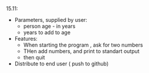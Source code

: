 15.11:
* Parameters, supplied by user: 
    *  person age  - in years
    * years to add to age
* Features:
    * When starting the program , ask for two numbers
    * THen add numbers, and print to standart output
    * then quit
* Distribute to end user ( push to github)
